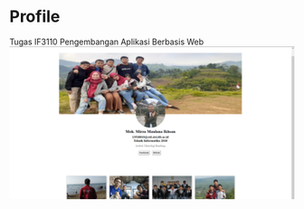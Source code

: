 # Profile
Tugas IF3110 Pengembangan Aplikasi Berbasis Web
![Screenshot](https://github.com/Ikhsan010/Profile/blob/master/screenshot.png)
